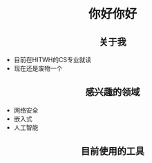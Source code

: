 <h1 align="center">
    <p>你好你好</p>
</h1>

<h2 align="center">关于我</h2>

<ul>
    <li>目前在HITWH的CS专业就读</li>
    <li>现在还是废物一个</li>
</ul>

<h2 align="center">感兴趣的领域</h2>

<ul>
    <li>网络安全</li>
    <li>嵌入式</li>
    <li>人工智能</li>
</ul>


<h2 align="center">目前使用的工具</h2>

<p align="center">


</p>
